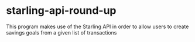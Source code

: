 # starling-api-round-up
This program makes use of the Starling API in order to allow users to create savings goals from a given list of transactions
